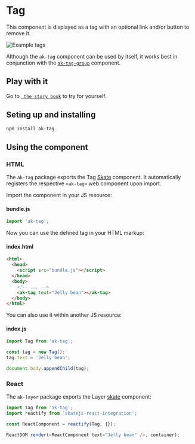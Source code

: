 # Tag


This component is displayed as a tag with an optional link and/or button to remove it.

![Example tags](https://bytebucket.org/atlassian/atlaskit/raw/master/packages/ak-tag/docs/overview.png)

Although the `ak-tag` component can be used by itself, it works best in conjunction with the
[`ak-tag-group`](https://www.npmjs.com/package/ak-tag-group) component.

## Play with it

Go to [` the story book`](https://aui-cdn.atlassian.com/atlaskit/stories/ak-avatar/2.3.1/) to try for yourself.



## Seting up and installing

```sh
npm install ak-tag
```

## Using the component

### HTML

The `ak-tag` package exports the Tag [Skate](https://github.com/skatejs/skatejs) component. It automatically registers the respective `<ak-tag>` web component upon import.

Import the component in your JS resource:

#### bundle.js

```javascript
import 'ak-tag';
```

Now you can use the defined tag in your HTML markup:
#### index.html

```html
<html>
  <head>
    <script src="bundle.js"></script>
  </head>
  <body>
    <!-- ... -->
    <ak-tag text="Jelly bean"></ak-tag>
  </body>
</html>
```

You can also use it within another JS resource:

#### index.js
```javascript
import Tag from 'ak-tag';

const tag = new Tag();
tag.text = 'Jelly bean';

document.body.appendChild(tag);
```

### React

The `ak-layer` package exports the Layer [skate](https://github.com/skatejs/skatejs) component:

```javascript
import Tag from 'ak-tag';
import reactify from 'skatejs-react-integration';

const ReactComponent = reactify(Tag, {});

ReactDOM.render(<ReactComponent text="Jelly bean" />, container);
```
